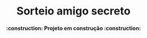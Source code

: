<h1 align="center"> Sorteio amigo secreto</h1>

<h4 align="center"> 
    :construction:  Projeto em construção  :construction:
</h4>

